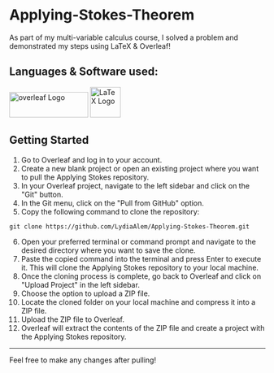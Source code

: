 # Applying-Stokes-Theorem

As part of my multi-variable calculus course, I solved a problem and demonstrated my steps using LaTeX &amp; Overleaf!

## Languages & Software used:

<img src="https://github.com/LydiaAlem/Applying-Stokes-Theorem/assets/107647071/a55dcd53-66b1-4437-b64b-2fc759a02624" alt="overleaf Logo" width="155" height="50">
<img src="https://github.com/LydiaAlem/Applying-Stokes-Theorem/assets/107647071/cc909498-8107-4fb7-8edc-0cd1e123b120" alt="LaTeX Logo" width="60" height="60">


## Getting Started

1. Go to Overleaf and log in to your account.
2. Create a new blank project or open an existing project where you want to pull the Applying Stokes repository.
3. In your Overleaf project, navigate to the left sidebar and click on the "Git" button.
4. In the Git menu, click on the "Pull from GitHub" option.
5. Copy the following command to clone the repository:
   
`git clone https://github.com/LydiaAlem/Applying-Stokes-Theorem.git`

6. Open your preferred terminal or command prompt and navigate to the desired directory where you want to save the clone.
7. Paste the copied command into the terminal and press Enter to execute it. This will clone the Applying Stokes repository to your local machine.
8. Once the cloning process is complete, go back to Overleaf and click on "Upload Project" in the left sidebar.
9. Choose the option to upload a ZIP file.
10. Locate the cloned folder on your local machine and compress it into a ZIP file.
11. Upload the ZIP file to Overleaf.
12. Overleaf will extract the contents of the ZIP file and create a project with the Applying Stokes repository.

---
Feel free to make any changes after pulling!
